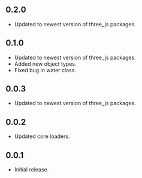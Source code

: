 ## 0.2.0

* Updated to newest version of three_js packages.

## 0.1.0

* Updated to newest version of three_js packages.
* Added new object types.
* Fixed bug in water class.

## 0.0.3

* Updated to newest version of three_js packages.

## 0.0.2

* Updated core loaders.

## 0.0.1

* Initial release.